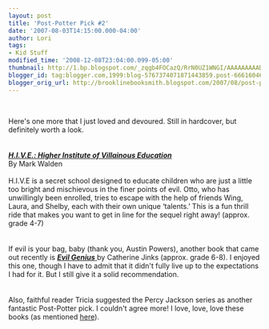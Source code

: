 ```yaml
---
layout: post
title: 'Post-Potter Pick #2'
date: '2007-08-03T14:15:00.000-04:00'
author: Lori
tags:
- Kid Stuff
modified_time: '2008-12-08T23:04:00.099-05:00'
thumbnail: http://1.bp.blogspot.com/_zqgb4FOCazQ/RrN0UZ1WNGI/AAAAAAAAADE/gC2obLq3KfQ/s72-c/hive.jpg
blogger_id: tag:blogger.com,1999:blog-5767374071871443859.post-6661604633024187151
blogger_orig_url: http://brooklinebooksmith.blogspot.com/2007/08/post-potter-pick-2.html
---
```


<a href="http://1.bp.blogspot.com/_zqgb4FOCazQ/RrN0UZ1WNGI/AAAAAAAAADE/gC2obLq3KfQ/s1600-h/hive.jpg"><img id="BLOGGER_PHOTO_ID_5094543497367008354" style="FLOAT: right; MARGIN: 0px 0px 10px 10px; CURSOR: hand" alt="" src="http://1.bp.blogspot.com/_zqgb4FOCazQ/RrN0UZ1WNGI/AAAAAAAAADE/gC2obLq3KfQ/s320/hive.jpg" border="0" /></a><br /><div>Here's one more that I just loved and devoured. Still in hardcover, but definitely worth a look.</div><br /><div></div><br /><div><a href="http://brookline.booksense.com/NASApp/store/Product?s=showproduct&isbn=9781416935711"><strong><em>H.I.V.E.: Higher Institute of Villainous Education</em></strong><br /></a>By Mark Walden<br /><br />H.I.V.E is a secret school designed to educate children who are just a little too bright and mischievous in the finer points of evil. Otto, who has unwillingly been enrolled, tries to escape with the help of friends Wing, Laura, and Shelby, each with their own unique ‘talents.’ This is a fun thrill ride that makes you want to get in line for the sequel right away! (approx. grade 4-7)</div><br /><div></div><br /><div>If evil is your bag, baby (thank you, Austin Powers), another book that came out recently is <a href="http://brookline.booksense.com/NASApp/store/Product?s=showproduct&amp;isbn=9780152059880"><strong><em>Evil Genius</em></strong> </a>by Catherine Jinks (approx. grade 6-8). I enjoyed this one, though I have to admit that it didn't fully live up to the expectations I had for it. But I still give it a solid recommendation. </div><br /><div></div><br /><div>Also, faithful reader Tricia suggested the Percy Jackson series as another fantastic Post-Potter pick. I couldn't agree more! I love, love, love these books (as mentioned <a href="http://brooklinebooksmith.blogspot.com/2007/05/titles-for-kids.html">here</a>). </div><br /><div></div>